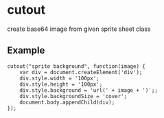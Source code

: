 # cutout

create base64 image from given sprite sheet class

## Example
	cutout("sprite background", function(image) {
		var div = document.createElement('div');
		div.style.width = '100px';
		div.style.height = '100px';
		div.style.background = 'url(' + image + ')';;
		div.style.backgroundSize = 'cover'; 
		document.body.appendChild(div);
	});

